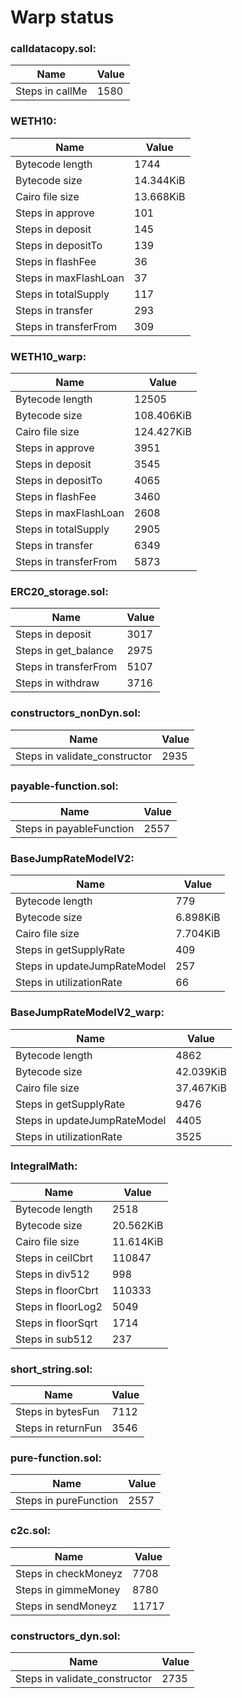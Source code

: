 # Warp status
### calldatacopy.sol:
| Name | Value |
| ----------- | ----------- |
| Steps in callMe | 1580 |
### WETH10:
| Name | Value |
| ----------- | ----------- |
| Bytecode length | 1744 |
| Bytecode size | 14.344KiB |
| Cairo file size | 13.668KiB |
| Steps in approve | 101 |
| Steps in deposit | 145 |
| Steps in depositTo | 139 |
| Steps in flashFee | 36 |
| Steps in maxFlashLoan | 37 |
| Steps in totalSupply | 117 |
| Steps in transfer | 293 |
| Steps in transferFrom | 309 |
### WETH10_warp:
| Name | Value |
| ----------- | ----------- |
| Bytecode length | 12505 |
| Bytecode size | 108.406KiB |
| Cairo file size | 124.427KiB |
| Steps in approve | 3951 |
| Steps in deposit | 3545 |
| Steps in depositTo | 4065 |
| Steps in flashFee | 3460 |
| Steps in maxFlashLoan | 2608 |
| Steps in totalSupply | 2905 |
| Steps in transfer | 6349 |
| Steps in transferFrom | 5873 |
### ERC20_storage.sol:
| Name | Value |
| ----------- | ----------- |
| Steps in deposit | 3017 |
| Steps in get_balance | 2975 |
| Steps in transferFrom | 5107 |
| Steps in withdraw | 3716 |
### constructors_nonDyn.sol:
| Name | Value |
| ----------- | ----------- |
| Steps in validate_constructor | 2935 |
### payable-function.sol:
| Name | Value |
| ----------- | ----------- |
| Steps in payableFunction | 2557 |
### BaseJumpRateModelV2:
| Name | Value |
| ----------- | ----------- |
| Bytecode length | 779 |
| Bytecode size | 6.898KiB |
| Cairo file size | 7.704KiB |
| Steps in getSupplyRate | 409 |
| Steps in updateJumpRateModel | 257 |
| Steps in utilizationRate | 66 |
### BaseJumpRateModelV2_warp:
| Name | Value |
| ----------- | ----------- |
| Bytecode length | 4862 |
| Bytecode size | 42.039KiB |
| Cairo file size | 37.467KiB |
| Steps in getSupplyRate | 9476 |
| Steps in updateJumpRateModel | 4405 |
| Steps in utilizationRate | 3525 |
### IntegralMath:
| Name | Value |
| ----------- | ----------- |
| Bytecode length | 2518 |
| Bytecode size | 20.562KiB |
| Cairo file size | 11.614KiB |
| Steps in ceilCbrt | 110847 |
| Steps in div512 | 998 |
| Steps in floorCbrt | 110333 |
| Steps in floorLog2 | 5049 |
| Steps in floorSqrt | 1714 |
| Steps in sub512 | 237 |
### short_string.sol:
| Name | Value |
| ----------- | ----------- |
| Steps in bytesFun | 7112 |
| Steps in returnFun | 3546 |
### pure-function.sol:
| Name | Value |
| ----------- | ----------- |
| Steps in pureFunction | 2557 |
### c2c.sol:
| Name | Value |
| ----------- | ----------- |
| Steps in checkMoneyz | 7708 |
| Steps in gimmeMoney | 8780 |
| Steps in sendMoneyz | 11717 |
### constructors_dyn.sol:
| Name | Value |
| ----------- | ----------- |
| Steps in validate_constructor | 2735 |
